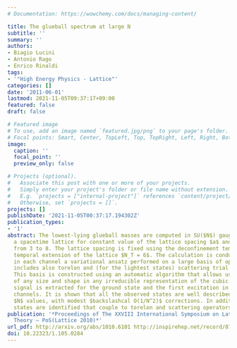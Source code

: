 ```yaml
---
# Documentation: https://wowchemy.com/docs/managing-content/

title: The glueball spectrum at large N
subtitle: ''
summary: ''
authors:
- Biagio Lucini
- Antonio Rago
- Enrico Rinaldi
tags:
- '"High Energy Physics - Lattice"'
categories: []
date: '2011-06-01'
lastmod: 2021-11-05T09:37:17+09:00
featured: false
draft: false

# Featured image
# To use, add an image named `featured.jpg/png` to your page's folder.
# Focal points: Smart, Center, TopLeft, Top, TopRight, Left, Right, BottomLeft, Bottom, BottomRight.
image:
  caption: ''
  focal_point: ''
  preview_only: false

# Projects (optional).
#   Associate this post with one or more of your projects.
#   Simply enter your project's folder or file name without extension.
#   E.g. `projects = ["internal-project"]` references `content/project/deep-learning/index.md`.
#   Otherwise, set `projects = []`.
projects: []
publishDate: '2021-11-05T00:37:17.194302Z'
publication_types:
- '1'
abstract: The lowest-lying glueball masses are computed in SU($N$) gauge theory on
  a spacetime lattice for constant value of the lattice spacing $a$ and for $N$ ranging
  from 3 to 8. The lattice spacing is fixed using the deconfinement temperature at
  temporal extension of the lattice $N_T = 6$. The calculation is conducted employing
  in each channel a variational ansatz performed on a large basis of operators that
  includes also torelon and (for the lightest states) scattering trial functions.
  This basis is constructed using an automatic algorithm that allows us to build operators
  of any size and shape in any irreducible representation of the cubic group. A good
  signal is extracted for the ground state and the first excitation in several symmetry
  channels. It is shown that all the observed states are well described by their large
  $N$ values, with modest $backslashcal O(1/N^2)$ corrections. In addition spurious
  states are identified that couple to torelon and scattering operators.
publication: '*Proceedings of The XXVIII International Symposium on Lattice Field
  Theory — PoS(Lattice 2010)*'
url_pdf: http://arxiv.org/abs/1010.6101 http://inspirehep.net/record/875025 https://pos.sissa.it/105/284
doi: 10.22323/1.105.0284
---
```

